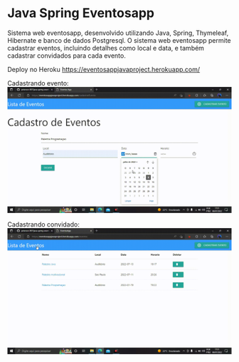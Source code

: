 # Java Spring Eventosapp
Sistema web eventosapp, desenvolvido utilizando Java, Spring, Thymeleaf, Hibernate e banco de dados Postgresql.
O sistema web eventosapp permite cadastrar eventos, incluindo detalhes como local e data, e também cadastrar convidados para cada evento.

Deploy no Heroku
https://eventosappjavaproject.herokuapp.com/



Cadastrando evento:
![](https://github.com/peterson-007/java-spring-eventosapp/blob/master/eventosapp_.gif)

Cadastrando convidado:
![](https://github.com/peterson-007/java-spring-eventosapp/blob/master/eventosapp_%20(1).gif)
